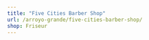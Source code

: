 ```yaml
---
title: "Five Cities Barber Shop"
url: /arroyo-grande/five-cities-barber-shop/
shop: Friseur
---
```

